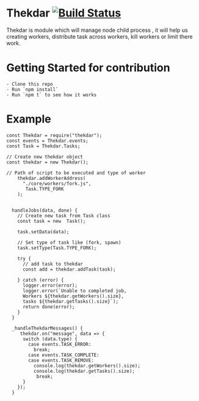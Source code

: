 # Thekdar [![Build Status](https://travis-ci.org/savetodrive/thekdar.svg?branch=master)](https://travis-ci.org/savetodrive/thekdar)

Thekdar is module which will manage node child process , it will help us creating workers, distribute task across workers, kill workers or limit there work.

# Getting Started for contribution
    - Clone this repo
    - Run `npm install`
    - Run `npm t` to see how it works
    
# Example

```
const Thekdar = require("thekdar");
const events = Thekdar.events;
const Task = Thekdar.Tasks;

// Create new thekdar object
const thekdar = new Thekdar();

// Path of script to be executed and type of worker
    thekdar.addWorkerAddress(
      "./core/workers/fork.js",
       Task.TYPE_FORK
    );


  handleJobs(data, done) {
    // Create new task from Task class
    const task = new  Task();

    task.setData(data);

    // Set type of task like (fork, spawn)
    task.setType(Task.TYPE_FORK);

    try {
      // add task to thekdar
      const add = thekdar.addTask(task);

    } catch (error) {
      logger.error(error);
      logger.error(`Unable to completed job,
      Workers ${thekdar.getWorkers().size},
      tasks ${thekdar.getTasks().size}`);
      return done(error);
    }
  }

  _handleThekdarMessages() {
     thekdar.on("message", data => {
      switch (data.type) {
        case events.TASK_ERROR:
          break;
        case events.TASK_COMPLETE:
        case events.TASK_REMOVE:
          console.log(thekdar.getWorkers().size);
          console.log(thekdar.getTasks().size);
           break;
      }
    });
  }
```
